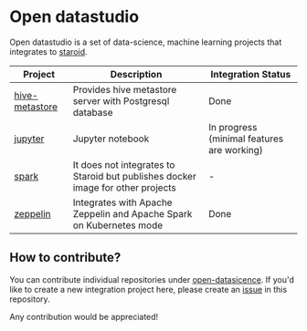 # Open datastudio

Open datastudio is a set of data-science, machine learning projects that integrates to  [staroid](https://staroid.com).

| Project | Description | Integration Status |
| ------- | ----------- | ------- |
| [hive-metastore](https://github.com/open-datastudio/hive-metastore) | Provides hive metastore server with Postgresql database | Done |
| [jupyter](https://github.com/open-datastudio/jupyter) | Jupyter notebook | In progress (minimal features are working) |
| [spark](https://github.com/open-datastudio/spark) | It does not integrates to Staroid but publishes docker image for other projects | - |
| [zeppelin](https://github.com/open-datastudio/zeppelin) | Integrates with Apache Zeppelin and Apache Spark on Kubernetes mode | Done |


## How to contribute?

You can contribute individual repositories under [open-datasicence](https://github.com/open-datastudio). If you'd like to create a new integration project here, please create an [issue](https://github.com/open-datastudio/datastudio/issues) in this repository.

Any contribution would be appreciated!

